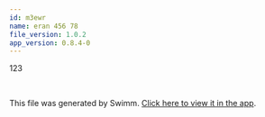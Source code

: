 ```yaml
---
id: m3ewr
name: eran 456 78
file_version: 1.0.2
app_version: 0.8.4-0
---
```


123

<br/>

This file was generated by Swimm. [Click here to view it in the app](http://localhost:5000/repos/Z2l0aHViJTNBJTNBdDElM0ElM0FlcmFuLXN3aW1t/docs/m3ewr).